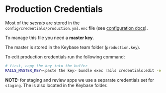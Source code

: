 # Production Credentials

Most of the _secrets_ are stored in the `config/credentials/production.yml.enc` file
(see [configuration docs](../development/configs.md)).

To manage this file you need a **master key**.

The master is stored in the Keybase team folder (`production.key`).

To edit production credentials run the following command:

```sh
# first, copy the key into the buffer
RAILS_MASTER_KEY=<paste the key> bundle exec rails credentials:edit -e production 
```

**NOTE:** for staging and review apps we use a separate credentials set for `staging`.
The is also located in the Keybase folder.
